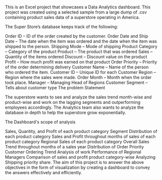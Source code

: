 This is an Excel project that showcases a Data Analytics dashboard. This project was created using a selected sample from a large dump of .csv containing product sales data of a superstore operating in America.

The Super Store’s database keeps track of the following:

Order ID – ID of the order created by the customer.
Order Date and Ship Date – The date when the item was ordered and the date when the item was shipped to the person.
Shipping Mode – Mode of shipping
Product Category – Category of the product
Product – The product that was ordered
Sales – Quantity of the items ordered
Discount – Discount value on the product
Profit – How much profit was earned on that product
Order Priority – Priority of the order determining delivery
Customer Name – Name of the person who ordered the item.
Customer ID – Unique ID for each Customer
Region – Region where the sales were made.
Order Month – Month when the order took place.
Manager – Managing Head of Regions
Customer Segment – Tells about customer type
The problem Statement

The superstore wants to see and analyze the sales trend month-wise and product-wise and work on the lagging segments and outperforming employees accordingly. The Analytics team also wants to analyze the database in depth to help the superstore grow exponentially.

The Dashboard's scope of analysis

Sales, Quantity, and Profit of each product category
Segment Distribution of each product category
Sales and Profit throughout months of sales of each product category
Regional Sales of each product category
Overall Sales Trend throughout months of a sales year
Distribution of Order Priority
Customer Ordering Trend
Analysis of work Performance of Regional Managers
Comparison of sales and profit product category-wise
Analyzing Shipping priority share.
The aim of this project is to answer the above objectives in the form of visualization by creating a dashboard to convey the answers effectively and efficiently.
